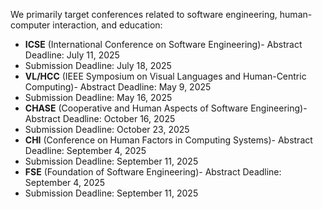 We primarily target conferences related to software engineering, human-computer interaction, and education:

- **ICSE** (International Conference on Software Engineering)- Abstract Deadline: July 11, 2025
- Submission Deadline: July 18, 2025
- **VL/HCC** (IEEE Symposium on Visual Languages and Human-Centric Computing)- Abstract Deadline: May 9, 2025
- Submission Deadline: May 16, 2025
- **CHASE** (Cooperative and Human Aspects of Software Engineering)- Abstract Deadline: October 16, 2025
- Submission Deadline: October 23, 2025
- **CHI** (Conference on Human Factors in Computing Systems)- Abstract Deadline: September 4, 2025
- Submission Deadline: September 11, 2025
- **FSE** (Foundation of Software Engineering)- Abstract Deadline: September 4, 2025
- Submission Deadline: September 11, 2025